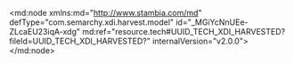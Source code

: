 <?xml version="1.0" encoding="UTF-8"?>
<md:node xmlns:md="http://www.stambia.com/md" defType="com.semarchy.xdi.harvest.model" id="_MGiYcNnUEe-ZLcaEU23iqA-xdg" md:ref="resource.tech#UUID_TECH_XDI_HARVESTED?fileId=UUID_TECH_XDI_HARVESTED?" internalVersion="v2.0.0">
  <node defType="com.semarchy.xdi.harvest.mapping" id="_AUryENqMEe-2vscanfRwMw">
    <attribute defType="com.semarchy.xdi.harvest.mapping.modelId" id="_AUryEdqMEe-2vscanfRwMw" value="_MGiYcNnUEe-ZLcaEU23iqA"/>
    <attribute defType="com.semarchy.xdi.harvest.mapping.modelName" id="_AUryEtqMEe-2vscanfRwMw" value="ALIM_SAS_ARTICLE"/>
  </node>
  <node defType="com.semarchy.xdi.harvest.metadata" id="_AUsYrNqMEe-2vscanfRwMw">
    <attribute defType="com.semarchy.xdi.harvest.metadata.modelId" id="_AUsYrdqMEe-2vscanfRwMw" value="_3fJz0NnKEe-OZtJVOz9TVA"/>
    <attribute defType="com.semarchy.xdi.harvest.metadata.modelName" id="_AUsYrtqMEe-2vscanfRwMw" value="Data"/>
  </node>
  <node defType="com.semarchy.xdi.harvest.metadata" id="_AUsY9dqMEe-2vscanfRwMw">
    <attribute defType="com.semarchy.xdi.harvest.metadata.modelId" id="_AUsY9tqMEe-2vscanfRwMw" value="_wERdANnSEe-OZtJVOz9TVA"/>
    <attribute defType="com.semarchy.xdi.harvest.metadata.modelName" id="_AUsY99qMEe-2vscanfRwMw" value="default"/>
  </node>
  <node defType="com.semarchy.xdi.harvest.sourceset" id="_AUsY_tqMEe-2vscanfRwMw">
    <attribute defType="com.semarchy.xdi.harvest.sourceset.modelName" id="_AUsY_9qMEe-2vscanfRwMw" value="Source SAS_ARTICLE"/>
    <attribute defType="com.semarchy.xdi.harvest.sourceset.modelId" id="_AUsZANqMEe-2vscanfRwMw" value="ss-_7oBN8NqLEe-2vscanfRwMw"/>
    <node defType="com.semarchy.xdi.harvest.sourcesetfield" id="_AUsZB9qMEe-2vscanfRwMw">
      <attribute defType="com.semarchy.xdi.harvest.sourcesetfield.modelName" id="_AUsZCNqMEe-2vscanfRwMw" value="Source Article.COD_ART"/>
      <attribute defType="com.semarchy.xdi.harvest.sourcesetfield.modelId" id="_AUsZCdqMEe-2vscanfRwMw" value="ssf-_O9glk9nUEe-ZLcaEU23iqA"/>
    </node>
    <node defType="com.semarchy.xdi.harvest.sourcesetfield" id="_AUsZDdqMEe-2vscanfRwMw">
      <attribute defType="com.semarchy.xdi.harvest.sourcesetfield.modelName" id="_AUsZDtqMEe-2vscanfRwMw" value="Source Article.FAM"/>
      <attribute defType="com.semarchy.xdi.harvest.sourcesetfield.modelId" id="_AUsZD9qMEe-2vscanfRwMw" value="ssf-_O9hMo9nUEe-ZLcaEU23iqA"/>
    </node>
    <node defType="com.semarchy.xdi.harvest.sourcesetfield" id="_AUsZE9qMEe-2vscanfRwMw">
      <attribute defType="com.semarchy.xdi.harvest.sourcesetfield.modelName" id="_AUsZFNqMEe-2vscanfRwMw" value="Source Article.PRX_VEN"/>
      <attribute defType="com.semarchy.xdi.harvest.sourcesetfield.modelId" id="_AUsZFdqMEe-2vscanfRwMw" value="ssf-_O9hMpdnUEe-ZLcaEU23iqA"/>
    </node>
    <node defType="com.semarchy.xdi.harvest.sourcesetfield" id="_AUsZGdqMEe-2vscanfRwMw">
      <attribute defType="com.semarchy.xdi.harvest.sourcesetfield.modelName" id="_AUsZGtqMEe-2vscanfRwMw" value="Source Article.CIB_TRN_AGE"/>
      <attribute defType="com.semarchy.xdi.harvest.sourcesetfield.modelId" id="_AUsZG9qMEe-2vscanfRwMw" value="ssf-_O9hMp9nUEe-ZLcaEU23iqA"/>
    </node>
    <node defType="com.semarchy.xdi.harvest.sourcesetfield" id="_AUsZH9qMEe-2vscanfRwMw">
      <attribute defType="com.semarchy.xdi.harvest.sourcesetfield.modelName" id="_AUsZINqMEe-2vscanfRwMw" value="Source Article.LIB_COL"/>
      <attribute defType="com.semarchy.xdi.harvest.sourcesetfield.modelId" id="_AUsZIdqMEe-2vscanfRwMw" value="ssf-_O9hModnUEe-ZLcaEU23iqA"/>
    </node>
    <node defType="com.semarchy.xdi.harvest.sourcesetfield" id="_AUsZJdqMEe-2vscanfRwMw">
      <attribute defType="com.semarchy.xdi.harvest.sourcesetfield.modelName" id="_AUsZJtqMEe-2vscanfRwMw" value="Source Article.LIB_TAI"/>
      <attribute defType="com.semarchy.xdi.harvest.sourcesetfield.modelId" id="_AUsZJ9qMEe-2vscanfRwMw" value="ssf-_O9hMotnUEe-ZLcaEU23iqA"/>
    </node>
    <node defType="com.semarchy.xdi.harvest.sourcesetfield" id="_AUsZK9qMEe-2vscanfRwMw">
      <attribute defType="com.semarchy.xdi.harvest.sourcesetfield.modelName" id="_AUsZLNqMEe-2vscanfRwMw" value="Source Article.LIB_GEN"/>
      <attribute defType="com.semarchy.xdi.harvest.sourcesetfield.modelId" id="_AUsZLdqMEe-2vscanfRwMw" value="ssf-_O9hMptnUEe-ZLcaEU23iqA"/>
    </node>
    <node defType="com.semarchy.xdi.harvest.sourcesetfield" id="_AUsZMdqMEe-2vscanfRwMw">
      <attribute defType="com.semarchy.xdi.harvest.sourcesetfield.modelName" id="_AUsZMtqMEe-2vscanfRwMw" value="Source Article.COD_CAT"/>
      <attribute defType="com.semarchy.xdi.harvest.sourcesetfield.modelId" id="_AUsZM9qMEe-2vscanfRwMw" value="ssf-_O9hMqNnUEe-ZLcaEU23iqA"/>
    </node>
    <node defType="com.semarchy.xdi.harvest.sourcesetfield" id="_AUsZN9qMEe-2vscanfRwMw">
      <attribute defType="com.semarchy.xdi.harvest.sourcesetfield.modelName" id="_AUsZONqMEe-2vscanfRwMw" value="Source Article.LIB_MRQ"/>
      <attribute defType="com.semarchy.xdi.harvest.sourcesetfield.modelId" id="_AUsZOdqMEe-2vscanfRwMw" value="ssf-_O9glktnUEe-ZLcaEU23iqA"/>
    </node>
    <node defType="com.semarchy.xdi.harvest.sourcesetfield" id="_AUsZPdqMEe-2vscanfRwMw">
      <attribute defType="com.semarchy.xdi.harvest.sourcesetfield.modelName" id="_AUsZPtqMEe-2vscanfRwMw" value="Source Article.SS_FAM"/>
      <attribute defType="com.semarchy.xdi.harvest.sourcesetfield.modelId" id="_AUsZP9qMEe-2vscanfRwMw" value="ssf-_O9hMpNnUEe-ZLcaEU23iqA"/>
    </node>
    <node defType="com.semarchy.xdi.harvest.sourcesetfield" id="_AUsZQ9qMEe-2vscanfRwMw">
      <attribute defType="com.semarchy.xdi.harvest.sourcesetfield.modelName" id="_AUsZRNqMEe-2vscanfRwMw" value="Source Article.LIB_PRD"/>
      <attribute defType="com.semarchy.xdi.harvest.sourcesetfield.modelId" id="_AUsZRdqMEe-2vscanfRwMw" value="ssf-_O9hMoNnUEe-ZLcaEU23iqA"/>
    </node>
    <node defType="com.semarchy.xdi.harvest.sourcesetfield" id="_AUsZSdqMEe-2vscanfRwMw">
      <attribute defType="com.semarchy.xdi.harvest.sourcesetfield.modelName" id="_AUsZStqMEe-2vscanfRwMw" value="Source Article.COD_MRQ"/>
      <attribute defType="com.semarchy.xdi.harvest.sourcesetfield.modelId" id="_AUsZS9qMEe-2vscanfRwMw" value="ssf-_O9glkdnUEe-ZLcaEU23iqA"/>
    </node>
    <node defType="com.semarchy.xdi.harvest.sourcesetfield" id="_AUsZT9qMEe-2vscanfRwMw">
      <attribute defType="com.semarchy.xdi.harvest.sourcesetfield.modelName" id="_AUsZUNqMEe-2vscanfRwMw" value="Source Article.LIB_CAT"/>
      <attribute defType="com.semarchy.xdi.harvest.sourcesetfield.modelId" id="_AUsZUdqMEe-2vscanfRwMw" value="ssf-_O9hMqdnUEe-ZLcaEU23iqA"/>
    </node>
  </node>
  <node defType="com.semarchy.xdi.harvest.datastore" id="_AUsYcNqMEe-2vscanfRwMw">
    <attribute defType="com.semarchy.xdi.harvest.datastore.modelId" id="_AUsYcdqMEe-2vscanfRwMw" value="_7oBN8NqLEe-2vscanfRwMw"/>
    <attribute defType="com.semarchy.xdi.harvest.datastore.modelName" id="_AUsYctqMEe-2vscanfRwMw" value="SAS_ARTICLE"/>
    <node defType="com.semarchy.xdi.harvest.datastorefield" id="_AUsYc9qMEe-2vscanfRwMw">
      <attribute defType="com.semarchy.xdi.harvest.datastorefield.mdRef" id="_AUsYdNqMEe-2vscanfRwMw" ref="resource.md#_kKMuRNqKEe-2vscanfRwMw?fileId=_3fJz0NnKEe-OZtJVOz9TVA$type=md$name=COD_ART?"/>
      <attribute defType="com.semarchy.xdi.harvest.datastorefield.modelId" id="_AUsYddqMEe-2vscanfRwMw" value="_7oDDItqLEe-2vscanfRwMw"/>
      <attribute defType="com.semarchy.xdi.harvest.datastorefield.modelName" id="_AUsYdtqMEe-2vscanfRwMw" value="SAS_ARTICLE.COD_ART"/>
    </node>
    <node defType="com.semarchy.xdi.harvest.datastorefield" id="_AUsYd9qMEe-2vscanfRwMw">
      <attribute defType="com.semarchy.xdi.harvest.datastorefield.mdRef" id="_AUsYeNqMEe-2vscanfRwMw" ref="resource.md#_kKMuXNqKEe-2vscanfRwMw?fileId=_3fJz0NnKEe-OZtJVOz9TVA$type=md$name=FAM?"/>
      <attribute defType="com.semarchy.xdi.harvest.datastorefield.modelId" id="_AUsYedqMEe-2vscanfRwMw" value="_7oDDJtqLEe-2vscanfRwMw"/>
      <attribute defType="com.semarchy.xdi.harvest.datastorefield.modelName" id="_AUsYetqMEe-2vscanfRwMw" value="SAS_ARTICLE.FAM"/>
    </node>
    <node defType="com.semarchy.xdi.harvest.datastorefield" id="_AUsYe9qMEe-2vscanfRwMw">
      <attribute defType="com.semarchy.xdi.harvest.datastorefield.mdRef" id="_AUsYfNqMEe-2vscanfRwMw" ref="resource.md#_kKNVIdqKEe-2vscanfRwMw?fileId=_3fJz0NnKEe-OZtJVOz9TVA$type=md$name=PRX_VEN?"/>
      <attribute defType="com.semarchy.xdi.harvest.datastorefield.modelId" id="_AUsYfdqMEe-2vscanfRwMw" value="_7oDDKNqLEe-2vscanfRwMw"/>
      <attribute defType="com.semarchy.xdi.harvest.datastorefield.modelName" id="_AUsYftqMEe-2vscanfRwMw" value="SAS_ARTICLE.PRX_VEN"/>
    </node>
    <node defType="com.semarchy.xdi.harvest.datastorefield" id="_AUsYf9qMEe-2vscanfRwMw">
      <attribute defType="com.semarchy.xdi.harvest.datastorefield.mdRef" id="_AUsYgNqMEe-2vscanfRwMw" ref="resource.md#_kKNVLdqKEe-2vscanfRwMw?fileId=_3fJz0NnKEe-OZtJVOz9TVA$type=md$name=CIB_TRN_AGE?"/>
      <attribute defType="com.semarchy.xdi.harvest.datastorefield.modelId" id="_AUsYgdqMEe-2vscanfRwMw" value="_7oDDKtqLEe-2vscanfRwMw"/>
      <attribute defType="com.semarchy.xdi.harvest.datastorefield.modelName" id="_AUsYgtqMEe-2vscanfRwMw" value="SAS_ARTICLE.CIB_TRN_AGE"/>
    </node>
    <node defType="com.semarchy.xdi.harvest.datastorefield" id="_AUsYg9qMEe-2vscanfRwMw">
      <attribute defType="com.semarchy.xdi.harvest.datastorefield.mdRef" id="_AUsYhNqMEe-2vscanfRwMw" ref="resource.md#_kKMuUNqKEe-2vscanfRwMw?fileId=_3fJz0NnKEe-OZtJVOz9TVA$type=md$name=LIB_COL?"/>
      <attribute defType="com.semarchy.xdi.harvest.datastorefield.modelId" id="_AUsYhdqMEe-2vscanfRwMw" value="_7oDDJNqLEe-2vscanfRwMw"/>
      <attribute defType="com.semarchy.xdi.harvest.datastorefield.modelName" id="_AUsYhtqMEe-2vscanfRwMw" value="SAS_ARTICLE.LIB_COL"/>
    </node>
    <node defType="com.semarchy.xdi.harvest.datastorefield" id="_AUsYh9qMEe-2vscanfRwMw">
      <attribute defType="com.semarchy.xdi.harvest.datastorefield.mdRef" id="_AUsYiNqMEe-2vscanfRwMw" ref="resource.md#_kKMuVtqKEe-2vscanfRwMw?fileId=_3fJz0NnKEe-OZtJVOz9TVA$type=md$name=LIB_TAI?"/>
      <attribute defType="com.semarchy.xdi.harvest.datastorefield.modelId" id="_AUsYidqMEe-2vscanfRwMw" value="_7oDDJdqLEe-2vscanfRwMw"/>
      <attribute defType="com.semarchy.xdi.harvest.datastorefield.modelName" id="_AUsYitqMEe-2vscanfRwMw" value="SAS_ARTICLE.LIB_TAI"/>
    </node>
    <node defType="com.semarchy.xdi.harvest.datastorefield" id="_AUsYi9qMEe-2vscanfRwMw">
      <attribute defType="com.semarchy.xdi.harvest.datastorefield.mdRef" id="_AUsYjNqMEe-2vscanfRwMw" ref="resource.md#_kKNVJ9qKEe-2vscanfRwMw?fileId=_3fJz0NnKEe-OZtJVOz9TVA$type=md$name=LIB_GEN?"/>
      <attribute defType="com.semarchy.xdi.harvest.datastorefield.modelId" id="_AUsYjdqMEe-2vscanfRwMw" value="_7oDDKdqLEe-2vscanfRwMw"/>
      <attribute defType="com.semarchy.xdi.harvest.datastorefield.modelName" id="_AUsYjtqMEe-2vscanfRwMw" value="SAS_ARTICLE.LIB_GEN"/>
    </node>
    <node defType="com.semarchy.xdi.harvest.datastorefield" id="_AUsYj9qMEe-2vscanfRwMw">
      <attribute defType="com.semarchy.xdi.harvest.datastorefield.mdRef" id="_AUsYkNqMEe-2vscanfRwMw" ref="resource.md#_kKNVM9qKEe-2vscanfRwMw?fileId=_3fJz0NnKEe-OZtJVOz9TVA$type=md$name=COD_CAT?"/>
      <attribute defType="com.semarchy.xdi.harvest.datastorefield.modelId" id="_AUsYkdqMEe-2vscanfRwMw" value="_7oDDK9qLEe-2vscanfRwMw"/>
      <attribute defType="com.semarchy.xdi.harvest.datastorefield.modelName" id="_AUsYktqMEe-2vscanfRwMw" value="SAS_ARTICLE.COD_CAT"/>
    </node>
    <node defType="com.semarchy.xdi.harvest.datastorefield" id="_AUsYk9qMEe-2vscanfRwMw">
      <attribute defType="com.semarchy.xdi.harvest.datastorefield.mdRef" id="_AUsYlNqMEe-2vscanfRwMw" ref="resource.md#_kKMuPtqKEe-2vscanfRwMw?fileId=_3fJz0NnKEe-OZtJVOz9TVA$type=md$name=LIB_MRQ?"/>
      <attribute defType="com.semarchy.xdi.harvest.datastorefield.modelId" id="_AUsYldqMEe-2vscanfRwMw" value="_7oDDIdqLEe-2vscanfRwMw"/>
      <attribute defType="com.semarchy.xdi.harvest.datastorefield.modelName" id="_AUsYltqMEe-2vscanfRwMw" value="SAS_ARTICLE.LIB_MRQ"/>
    </node>
    <node defType="com.semarchy.xdi.harvest.datastorefield" id="_AUsYl9qMEe-2vscanfRwMw">
      <attribute defType="com.semarchy.xdi.harvest.datastorefield.mdRef" id="_AUsYmNqMEe-2vscanfRwMw" ref="resource.md#_kKMuYtqKEe-2vscanfRwMw?fileId=_3fJz0NnKEe-OZtJVOz9TVA$type=md$name=SS_FAM?"/>
      <attribute defType="com.semarchy.xdi.harvest.datastorefield.modelId" id="_AUsYmdqMEe-2vscanfRwMw" value="_7oDDJ9qLEe-2vscanfRwMw"/>
      <attribute defType="com.semarchy.xdi.harvest.datastorefield.modelName" id="_AUsYmtqMEe-2vscanfRwMw" value="SAS_ARTICLE.SS_FAM"/>
    </node>
    <node defType="com.semarchy.xdi.harvest.datastorefield" id="_AUsYm9qMEe-2vscanfRwMw">
      <attribute defType="com.semarchy.xdi.harvest.datastorefield.mdRef" id="_AUsYnNqMEe-2vscanfRwMw" ref="resource.md#_kKMuStqKEe-2vscanfRwMw?fileId=_3fJz0NnKEe-OZtJVOz9TVA$type=md$name=LIB_PRD?"/>
      <attribute defType="com.semarchy.xdi.harvest.datastorefield.modelId" id="_AUsYndqMEe-2vscanfRwMw" value="_7oDDI9qLEe-2vscanfRwMw"/>
      <attribute defType="com.semarchy.xdi.harvest.datastorefield.modelName" id="_AUsYntqMEe-2vscanfRwMw" value="SAS_ARTICLE.LIB_PRD"/>
    </node>
    <node defType="com.semarchy.xdi.harvest.datastorefield" id="_AUsYn9qMEe-2vscanfRwMw">
      <attribute defType="com.semarchy.xdi.harvest.datastorefield.mdRef" id="_AUsYoNqMEe-2vscanfRwMw" ref="resource.md#_kKMuONqKEe-2vscanfRwMw?fileId=_3fJz0NnKEe-OZtJVOz9TVA$type=md$name=COD_MRQ?"/>
      <attribute defType="com.semarchy.xdi.harvest.datastorefield.modelId" id="_AUsYodqMEe-2vscanfRwMw" value="_7oDDINqLEe-2vscanfRwMw"/>
      <attribute defType="com.semarchy.xdi.harvest.datastorefield.modelName" id="_AUsYotqMEe-2vscanfRwMw" value="SAS_ARTICLE.COD_MRQ"/>
    </node>
    <node defType="com.semarchy.xdi.harvest.datastorefield" id="_AUsYo9qMEe-2vscanfRwMw">
      <attribute defType="com.semarchy.xdi.harvest.datastorefield.mdRef" id="_AUsYpNqMEe-2vscanfRwMw" ref="resource.md#_kKNVOdqKEe-2vscanfRwMw?fileId=_3fJz0NnKEe-OZtJVOz9TVA$type=md$name=LIB_CAT?"/>
      <attribute defType="com.semarchy.xdi.harvest.datastorefield.modelId" id="_AUsYpdqMEe-2vscanfRwMw" value="_7oDDLNqLEe-2vscanfRwMw"/>
      <attribute defType="com.semarchy.xdi.harvest.datastorefield.modelName" id="_AUsYptqMEe-2vscanfRwMw" value="SAS_ARTICLE.LIB_CAT"/>
    </node>
  </node>
  <node defType="com.semarchy.xdi.harvest.datastore" id="_AUsYtdqMEe-2vscanfRwMw">
    <attribute defType="com.semarchy.xdi.harvest.datastore.modelId" id="_AUsYttqMEe-2vscanfRwMw" value="_O9ewYNnUEe-ZLcaEU23iqA"/>
    <attribute defType="com.semarchy.xdi.harvest.datastore.modelName" id="_AUsYt9qMEe-2vscanfRwMw" value="Article"/>
    <node defType="com.semarchy.xdi.harvest.datastorefield" id="_AUsYuNqMEe-2vscanfRwMw">
      <attribute defType="com.semarchy.xdi.harvest.datastorefield.mdRef" id="_AUsYudqMEe-2vscanfRwMw" ref="resource.md#__RgmxNnTEe-ZLcaEU23iqA?fileId=_wERdANnSEe-OZtJVOz9TVA$type=md$name=FAM?"/>
      <attribute defType="com.semarchy.xdi.harvest.datastorefield.modelId" id="_AUsYutqMEe-2vscanfRwMw" value="_O9hMo9nUEe-ZLcaEU23iqA"/>
      <attribute defType="com.semarchy.xdi.harvest.datastorefield.modelName" id="_AUsYu9qMEe-2vscanfRwMw" value="Article.FAM"/>
    </node>
    <node defType="com.semarchy.xdi.harvest.datastorefield" id="_AUsYvNqMEe-2vscanfRwMw">
      <attribute defType="com.semarchy.xdi.harvest.datastorefield.mdRef" id="_AUsYvdqMEe-2vscanfRwMw" ref="resource.md#__Rgm0NnTEe-ZLcaEU23iqA?fileId=_wERdANnSEe-OZtJVOz9TVA$type=md$name=LIB_GEN?"/>
      <attribute defType="com.semarchy.xdi.harvest.datastorefield.modelId" id="_AUsYvtqMEe-2vscanfRwMw" value="_O9hMptnUEe-ZLcaEU23iqA"/>
      <attribute defType="com.semarchy.xdi.harvest.datastorefield.modelName" id="_AUsYv9qMEe-2vscanfRwMw" value="Article.LIB_GEN"/>
    </node>
    <node defType="com.semarchy.xdi.harvest.datastorefield" id="_AUsYwNqMEe-2vscanfRwMw">
      <attribute defType="com.semarchy.xdi.harvest.datastorefield.mdRef" id="_AUsYwdqMEe-2vscanfRwMw" ref="resource.md#__RgmzNnTEe-ZLcaEU23iqA?fileId=_wERdANnSEe-OZtJVOz9TVA$type=md$name=PRX_VEN?"/>
      <attribute defType="com.semarchy.xdi.harvest.datastorefield.modelId" id="_AUsYwtqMEe-2vscanfRwMw" value="_O9hMpdnUEe-ZLcaEU23iqA"/>
      <attribute defType="com.semarchy.xdi.harvest.datastorefield.modelName" id="_AUsYw9qMEe-2vscanfRwMw" value="Article.PRX_VEN"/>
    </node>
    <node defType="com.semarchy.xdi.harvest.datastorefield" id="_AUsYxNqMEe-2vscanfRwMw">
      <attribute defType="com.semarchy.xdi.harvest.datastorefield.mdRef" id="_AUsYxdqMEe-2vscanfRwMw" ref="resource.md#__Rf_s9nTEe-ZLcaEU23iqA?fileId=_wERdANnSEe-OZtJVOz9TVA$type=md$name=LIB_MRQ?"/>
      <attribute defType="com.semarchy.xdi.harvest.datastorefield.modelId" id="_AUsYxtqMEe-2vscanfRwMw" value="_O9glktnUEe-ZLcaEU23iqA"/>
      <attribute defType="com.semarchy.xdi.harvest.datastorefield.modelName" id="_AUsYx9qMEe-2vscanfRwMw" value="Article.LIB_MRQ"/>
    </node>
    <node defType="com.semarchy.xdi.harvest.datastorefield" id="_AUsYyNqMEe-2vscanfRwMw">
      <attribute defType="com.semarchy.xdi.harvest.datastorefield.mdRef" id="_AUsYydqMEe-2vscanfRwMw" ref="resource.md#__Rf_t9nTEe-ZLcaEU23iqA?fileId=_wERdANnSEe-OZtJVOz9TVA$type=md$name=COD_ART?"/>
      <attribute defType="com.semarchy.xdi.harvest.datastorefield.modelId" id="_AUsYytqMEe-2vscanfRwMw" value="_O9glk9nUEe-ZLcaEU23iqA"/>
      <attribute defType="com.semarchy.xdi.harvest.datastorefield.modelName" id="_AUsYy9qMEe-2vscanfRwMw" value="Article.COD_ART"/>
    </node>
    <node defType="com.semarchy.xdi.harvest.datastorefield" id="_AUsYzNqMEe-2vscanfRwMw">
      <attribute defType="com.semarchy.xdi.harvest.datastorefield.mdRef" id="_AUsYzdqMEe-2vscanfRwMw" ref="resource.md#__RgmwNnTEe-ZLcaEU23iqA?fileId=_wERdANnSEe-OZtJVOz9TVA$type=md$name=LIB_TAI?"/>
      <attribute defType="com.semarchy.xdi.harvest.datastorefield.modelId" id="_AUsYztqMEe-2vscanfRwMw" value="_O9hMotnUEe-ZLcaEU23iqA"/>
      <attribute defType="com.semarchy.xdi.harvest.datastorefield.modelName" id="_AUsYz9qMEe-2vscanfRwMw" value="Article.LIB_TAI"/>
    </node>
    <node defType="com.semarchy.xdi.harvest.datastorefield" id="_AUsY0NqMEe-2vscanfRwMw">
      <attribute defType="com.semarchy.xdi.harvest.datastorefield.mdRef" id="_AUsY0dqMEe-2vscanfRwMw" ref="resource.md#__Rf_v9nTEe-ZLcaEU23iqA?fileId=_wERdANnSEe-OZtJVOz9TVA$type=md$name=LIB_COL?"/>
      <attribute defType="com.semarchy.xdi.harvest.datastorefield.modelId" id="_AUsY0tqMEe-2vscanfRwMw" value="_O9hModnUEe-ZLcaEU23iqA"/>
      <attribute defType="com.semarchy.xdi.harvest.datastorefield.modelName" id="_AUsY09qMEe-2vscanfRwMw" value="Article.LIB_COL"/>
    </node>
    <node defType="com.semarchy.xdi.harvest.datastorefield" id="_AUsY1NqMEe-2vscanfRwMw">
      <attribute defType="com.semarchy.xdi.harvest.datastorefield.mdRef" id="_AUsY1dqMEe-2vscanfRwMw" ref="resource.md#_U2H0MNnTEe-ZLcaEU23iqA?fileId=_wERdANnSEe-OZtJVOz9TVA$type=md$name=Article?"/>
      <attribute defType="com.semarchy.xdi.harvest.datastorefield.modelId" id="_AUsY1tqMEe-2vscanfRwMw" value="_O9glkNnUEe-ZLcaEU23iqA"/>
      <attribute defType="com.semarchy.xdi.harvest.datastorefield.modelName" id="_AUsY19qMEe-2vscanfRwMw" value="Article.Article"/>
    </node>
    <node defType="com.semarchy.xdi.harvest.datastorefield" id="_AUsY2NqMEe-2vscanfRwMw">
      <attribute defType="com.semarchy.xdi.harvest.datastorefield.mdRef" id="_AUsY2dqMEe-2vscanfRwMw" ref="resource.md#__Rf_u9nTEe-ZLcaEU23iqA?fileId=_wERdANnSEe-OZtJVOz9TVA$type=md$name=LIB_PRD?"/>
      <attribute defType="com.semarchy.xdi.harvest.datastorefield.modelId" id="_AUsY2tqMEe-2vscanfRwMw" value="_O9hMoNnUEe-ZLcaEU23iqA"/>
      <attribute defType="com.semarchy.xdi.harvest.datastorefield.modelName" id="_AUsY29qMEe-2vscanfRwMw" value="Article.LIB_PRD"/>
    </node>
    <node defType="com.semarchy.xdi.harvest.datastorefield" id="_AUsY3NqMEe-2vscanfRwMw">
      <attribute defType="com.semarchy.xdi.harvest.datastorefield.mdRef" id="_AUsY3dqMEe-2vscanfRwMw" ref="resource.md#__Rgm1NnTEe-ZLcaEU23iqA?fileId=_wERdANnSEe-OZtJVOz9TVA$type=md$name=CIB_TRN_AGE?"/>
      <attribute defType="com.semarchy.xdi.harvest.datastorefield.modelId" id="_AUsY3tqMEe-2vscanfRwMw" value="_O9hMp9nUEe-ZLcaEU23iqA"/>
      <attribute defType="com.semarchy.xdi.harvest.datastorefield.modelName" id="_AUsY39qMEe-2vscanfRwMw" value="Article.CIB_TRN_AGE"/>
    </node>
    <node defType="com.semarchy.xdi.harvest.datastorefield" id="_AUsY4NqMEe-2vscanfRwMw">
      <attribute defType="com.semarchy.xdi.harvest.datastorefield.mdRef" id="_AUsY4dqMEe-2vscanfRwMw" ref="resource.md#__RgmyNnTEe-ZLcaEU23iqA?fileId=_wERdANnSEe-OZtJVOz9TVA$type=md$name=SS_FAM?"/>
      <attribute defType="com.semarchy.xdi.harvest.datastorefield.modelId" id="_AUsY4tqMEe-2vscanfRwMw" value="_O9hMpNnUEe-ZLcaEU23iqA"/>
      <attribute defType="com.semarchy.xdi.harvest.datastorefield.modelName" id="_AUsY49qMEe-2vscanfRwMw" value="Article.SS_FAM"/>
    </node>
    <node defType="com.semarchy.xdi.harvest.datastorefield" id="_AUsY5NqMEe-2vscanfRwMw">
      <attribute defType="com.semarchy.xdi.harvest.datastorefield.mdRef" id="_AUsY5dqMEe-2vscanfRwMw" ref="resource.md#__Rgm2NnTEe-ZLcaEU23iqA?fileId=_wERdANnSEe-OZtJVOz9TVA$type=md$name=COD_CAT?"/>
      <attribute defType="com.semarchy.xdi.harvest.datastorefield.modelId" id="_AUsY5tqMEe-2vscanfRwMw" value="_O9hMqNnUEe-ZLcaEU23iqA"/>
      <attribute defType="com.semarchy.xdi.harvest.datastorefield.modelName" id="_AUsY59qMEe-2vscanfRwMw" value="Article.COD_CAT"/>
    </node>
    <node defType="com.semarchy.xdi.harvest.datastorefield" id="_AUsY6NqMEe-2vscanfRwMw">
      <attribute defType="com.semarchy.xdi.harvest.datastorefield.mdRef" id="_AUsY6dqMEe-2vscanfRwMw" ref="resource.md#__Rgm3NnTEe-ZLcaEU23iqA?fileId=_wERdANnSEe-OZtJVOz9TVA$type=md$name=LIB_CAT?"/>
      <attribute defType="com.semarchy.xdi.harvest.datastorefield.modelId" id="_AUsY6tqMEe-2vscanfRwMw" value="_O9hMqdnUEe-ZLcaEU23iqA"/>
      <attribute defType="com.semarchy.xdi.harvest.datastorefield.modelName" id="_AUsY69qMEe-2vscanfRwMw" value="Article.LIB_CAT"/>
    </node>
    <node defType="com.semarchy.xdi.harvest.datastorefield" id="_AUsY7NqMEe-2vscanfRwMw">
      <attribute defType="com.semarchy.xdi.harvest.datastorefield.mdRef" id="_AUsY7dqMEe-2vscanfRwMw" ref="resource.md#__RfYoNnTEe-ZLcaEU23iqA?fileId=_wERdANnSEe-OZtJVOz9TVA$type=md$name=COD_MRQ?"/>
      <attribute defType="com.semarchy.xdi.harvest.datastorefield.modelId" id="_AUsY7tqMEe-2vscanfRwMw" value="_O9glkdnUEe-ZLcaEU23iqA"/>
      <attribute defType="com.semarchy.xdi.harvest.datastorefield.modelName" id="_AUsY79qMEe-2vscanfRwMw" value="Article.COD_MRQ"/>
    </node>
  </node>
  <node defType="com.semarchy.xdi.harvest.store" id="_AUsYp9qMEe-2vscanfRwMw">
    <attribute defType="com.semarchy.xdi.harvest.store.mdRef" id="_AUsYqNqMEe-2vscanfRwMw" ref="resource.md#_kKMuNdqKEe-2vscanfRwMw?fileId=_3fJz0NnKEe-OZtJVOz9TVA$type=md$name=SAS_ARTICLE?"/>
  </node>
  <node defType="com.semarchy.xdi.harvest.store" id="_AUsY8NqMEe-2vscanfRwMw">
    <attribute defType="com.semarchy.xdi.harvest.store.mdRef" id="_AUsY8dqMEe-2vscanfRwMw" ref="resource.md#_U2H0MNnTEe-ZLcaEU23iqA?fileId=_wERdANnSEe-OZtJVOz9TVA$type=md$name=Article?"/>
  </node>
  <node defType="com.semarchy.xdi.harvest.sourceSetToTargetDatastore" id="_AUsZAdqMEe-2vscanfRwMw">
    <attribute defType="com.semarchy.xdi.harvest.sourceSetToTargetDatastore.sourceRef" id="_AUsZAtqMEe-2vscanfRwMw" ref="resource.md#_AUsY_tqMEe-2vscanfRwMw?fileId=_MGiYcNnUEe-ZLcaEU23iqA-xdg$type=md?"/>
    <attribute defType="com.semarchy.xdi.harvest.sourceSetToTargetDatastore.targetRef" id="_AUsZA9qMEe-2vscanfRwMw" ref="resource.md#_AUsYcNqMEe-2vscanfRwMw?fileId=_MGiYcNnUEe-ZLcaEU23iqA-xdg$type=md?"/>
  </node>
  <node defType="com.semarchy.xdi.harvest.sourceSetDatastoreFieldMapping" id="_AUsZCtqMEe-2vscanfRwMw">
    <attribute defType="com.semarchy.xdi.harvest.sourceSetDatastoreFieldMapping.sourceRef" id="_AUsZC9qMEe-2vscanfRwMw" ref="resource.md#_AUsZB9qMEe-2vscanfRwMw?fileId=_MGiYcNnUEe-ZLcaEU23iqA-xdg$type=md?"/>
    <attribute defType="com.semarchy.xdi.harvest.sourceSetDatastoreFieldMapping.targetRef" id="_AUsZDNqMEe-2vscanfRwMw" ref="resource.md#_AUsYyNqMEe-2vscanfRwMw?fileId=_MGiYcNnUEe-ZLcaEU23iqA-xdg$type=md?"/>
  </node>
  <node defType="com.semarchy.xdi.harvest.sourceSetDatastoreFieldMapping" id="_AUsZENqMEe-2vscanfRwMw">
    <attribute defType="com.semarchy.xdi.harvest.sourceSetDatastoreFieldMapping.sourceRef" id="_AUsZEdqMEe-2vscanfRwMw" ref="resource.md#_AUsZDdqMEe-2vscanfRwMw?fileId=_MGiYcNnUEe-ZLcaEU23iqA-xdg$type=md?"/>
    <attribute defType="com.semarchy.xdi.harvest.sourceSetDatastoreFieldMapping.targetRef" id="_AUsZEtqMEe-2vscanfRwMw" ref="resource.md#_AUsYuNqMEe-2vscanfRwMw?fileId=_MGiYcNnUEe-ZLcaEU23iqA-xdg$type=md?"/>
  </node>
  <node defType="com.semarchy.xdi.harvest.sourceSetDatastoreFieldMapping" id="_AUsZFtqMEe-2vscanfRwMw">
    <attribute defType="com.semarchy.xdi.harvest.sourceSetDatastoreFieldMapping.sourceRef" id="_AUsZF9qMEe-2vscanfRwMw" ref="resource.md#_AUsZE9qMEe-2vscanfRwMw?fileId=_MGiYcNnUEe-ZLcaEU23iqA-xdg$type=md?"/>
    <attribute defType="com.semarchy.xdi.harvest.sourceSetDatastoreFieldMapping.targetRef" id="_AUsZGNqMEe-2vscanfRwMw" ref="resource.md#_AUsYwNqMEe-2vscanfRwMw?fileId=_MGiYcNnUEe-ZLcaEU23iqA-xdg$type=md?"/>
  </node>
  <node defType="com.semarchy.xdi.harvest.sourceSetDatastoreFieldMapping" id="_AUsZHNqMEe-2vscanfRwMw">
    <attribute defType="com.semarchy.xdi.harvest.sourceSetDatastoreFieldMapping.sourceRef" id="_AUsZHdqMEe-2vscanfRwMw" ref="resource.md#_AUsZGdqMEe-2vscanfRwMw?fileId=_MGiYcNnUEe-ZLcaEU23iqA-xdg$type=md?"/>
    <attribute defType="com.semarchy.xdi.harvest.sourceSetDatastoreFieldMapping.targetRef" id="_AUsZHtqMEe-2vscanfRwMw" ref="resource.md#_AUsY3NqMEe-2vscanfRwMw?fileId=_MGiYcNnUEe-ZLcaEU23iqA-xdg$type=md?"/>
  </node>
  <node defType="com.semarchy.xdi.harvest.sourceSetDatastoreFieldMapping" id="_AUsZItqMEe-2vscanfRwMw">
    <attribute defType="com.semarchy.xdi.harvest.sourceSetDatastoreFieldMapping.sourceRef" id="_AUsZI9qMEe-2vscanfRwMw" ref="resource.md#_AUsZH9qMEe-2vscanfRwMw?fileId=_MGiYcNnUEe-ZLcaEU23iqA-xdg$type=md?"/>
    <attribute defType="com.semarchy.xdi.harvest.sourceSetDatastoreFieldMapping.targetRef" id="_AUsZJNqMEe-2vscanfRwMw" ref="resource.md#_AUsY0NqMEe-2vscanfRwMw?fileId=_MGiYcNnUEe-ZLcaEU23iqA-xdg$type=md?"/>
  </node>
  <node defType="com.semarchy.xdi.harvest.sourceSetDatastoreFieldMapping" id="_AUsZKNqMEe-2vscanfRwMw">
    <attribute defType="com.semarchy.xdi.harvest.sourceSetDatastoreFieldMapping.sourceRef" id="_AUsZKdqMEe-2vscanfRwMw" ref="resource.md#_AUsZJdqMEe-2vscanfRwMw?fileId=_MGiYcNnUEe-ZLcaEU23iqA-xdg$type=md?"/>
    <attribute defType="com.semarchy.xdi.harvest.sourceSetDatastoreFieldMapping.targetRef" id="_AUsZKtqMEe-2vscanfRwMw" ref="resource.md#_AUsYzNqMEe-2vscanfRwMw?fileId=_MGiYcNnUEe-ZLcaEU23iqA-xdg$type=md?"/>
  </node>
  <node defType="com.semarchy.xdi.harvest.sourceSetDatastoreFieldMapping" id="_AUsZLtqMEe-2vscanfRwMw">
    <attribute defType="com.semarchy.xdi.harvest.sourceSetDatastoreFieldMapping.sourceRef" id="_AUsZL9qMEe-2vscanfRwMw" ref="resource.md#_AUsZK9qMEe-2vscanfRwMw?fileId=_MGiYcNnUEe-ZLcaEU23iqA-xdg$type=md?"/>
    <attribute defType="com.semarchy.xdi.harvest.sourceSetDatastoreFieldMapping.targetRef" id="_AUsZMNqMEe-2vscanfRwMw" ref="resource.md#_AUsYvNqMEe-2vscanfRwMw?fileId=_MGiYcNnUEe-ZLcaEU23iqA-xdg$type=md?"/>
  </node>
  <node defType="com.semarchy.xdi.harvest.sourceSetDatastoreFieldMapping" id="_AUsZNNqMEe-2vscanfRwMw">
    <attribute defType="com.semarchy.xdi.harvest.sourceSetDatastoreFieldMapping.sourceRef" id="_AUsZNdqMEe-2vscanfRwMw" ref="resource.md#_AUsZMdqMEe-2vscanfRwMw?fileId=_MGiYcNnUEe-ZLcaEU23iqA-xdg$type=md?"/>
    <attribute defType="com.semarchy.xdi.harvest.sourceSetDatastoreFieldMapping.targetRef" id="_AUsZNtqMEe-2vscanfRwMw" ref="resource.md#_AUsY5NqMEe-2vscanfRwMw?fileId=_MGiYcNnUEe-ZLcaEU23iqA-xdg$type=md?"/>
  </node>
  <node defType="com.semarchy.xdi.harvest.sourceSetDatastoreFieldMapping" id="_AUsZOtqMEe-2vscanfRwMw">
    <attribute defType="com.semarchy.xdi.harvest.sourceSetDatastoreFieldMapping.sourceRef" id="_AUsZO9qMEe-2vscanfRwMw" ref="resource.md#_AUsZN9qMEe-2vscanfRwMw?fileId=_MGiYcNnUEe-ZLcaEU23iqA-xdg$type=md?"/>
    <attribute defType="com.semarchy.xdi.harvest.sourceSetDatastoreFieldMapping.targetRef" id="_AUsZPNqMEe-2vscanfRwMw" ref="resource.md#_AUsYxNqMEe-2vscanfRwMw?fileId=_MGiYcNnUEe-ZLcaEU23iqA-xdg$type=md?"/>
  </node>
  <node defType="com.semarchy.xdi.harvest.sourceSetDatastoreFieldMapping" id="_AUsZQNqMEe-2vscanfRwMw">
    <attribute defType="com.semarchy.xdi.harvest.sourceSetDatastoreFieldMapping.sourceRef" id="_AUsZQdqMEe-2vscanfRwMw" ref="resource.md#_AUsZPdqMEe-2vscanfRwMw?fileId=_MGiYcNnUEe-ZLcaEU23iqA-xdg$type=md?"/>
    <attribute defType="com.semarchy.xdi.harvest.sourceSetDatastoreFieldMapping.targetRef" id="_AUsZQtqMEe-2vscanfRwMw" ref="resource.md#_AUsY4NqMEe-2vscanfRwMw?fileId=_MGiYcNnUEe-ZLcaEU23iqA-xdg$type=md?"/>
  </node>
  <node defType="com.semarchy.xdi.harvest.sourceSetDatastoreFieldMapping" id="_AUsZRtqMEe-2vscanfRwMw">
    <attribute defType="com.semarchy.xdi.harvest.sourceSetDatastoreFieldMapping.sourceRef" id="_AUsZR9qMEe-2vscanfRwMw" ref="resource.md#_AUsZQ9qMEe-2vscanfRwMw?fileId=_MGiYcNnUEe-ZLcaEU23iqA-xdg$type=md?"/>
    <attribute defType="com.semarchy.xdi.harvest.sourceSetDatastoreFieldMapping.targetRef" id="_AUsZSNqMEe-2vscanfRwMw" ref="resource.md#_AUsY2NqMEe-2vscanfRwMw?fileId=_MGiYcNnUEe-ZLcaEU23iqA-xdg$type=md?"/>
  </node>
  <node defType="com.semarchy.xdi.harvest.sourceSetDatastoreFieldMapping" id="_AUsZTNqMEe-2vscanfRwMw">
    <attribute defType="com.semarchy.xdi.harvest.sourceSetDatastoreFieldMapping.sourceRef" id="_AUsZTdqMEe-2vscanfRwMw" ref="resource.md#_AUsZSdqMEe-2vscanfRwMw?fileId=_MGiYcNnUEe-ZLcaEU23iqA-xdg$type=md?"/>
    <attribute defType="com.semarchy.xdi.harvest.sourceSetDatastoreFieldMapping.targetRef" id="_AUsZTtqMEe-2vscanfRwMw" ref="resource.md#_AUsY7NqMEe-2vscanfRwMw?fileId=_MGiYcNnUEe-ZLcaEU23iqA-xdg$type=md?"/>
  </node>
  <node defType="com.semarchy.xdi.harvest.sourceSetDatastoreFieldMapping" id="_AUsZUtqMEe-2vscanfRwMw">
    <attribute defType="com.semarchy.xdi.harvest.sourceSetDatastoreFieldMapping.sourceRef" id="_AUsZU9qMEe-2vscanfRwMw" ref="resource.md#_AUsZT9qMEe-2vscanfRwMw?fileId=_MGiYcNnUEe-ZLcaEU23iqA-xdg$type=md?"/>
    <attribute defType="com.semarchy.xdi.harvest.sourceSetDatastoreFieldMapping.targetRef" id="_AUsZVNqMEe-2vscanfRwMw" ref="resource.md#_AUsY6NqMEe-2vscanfRwMw?fileId=_MGiYcNnUEe-ZLcaEU23iqA-xdg$type=md?"/>
  </node>
  <node defType="com.semarchy.xdi.harvest.fieldLineage" id="_AUsZVdqMEe-2vscanfRwMw">
    <attribute defType="com.semarchy.xdi.harvest.fieldLineage.sourceRef" id="_AUsZVtqMEe-2vscanfRwMw" ref="resource.md#_AUsZPdqMEe-2vscanfRwMw?fileId=_MGiYcNnUEe-ZLcaEU23iqA-xdg$type=md?"/>
    <attribute defType="com.semarchy.xdi.harvest.fieldLineage.targetRef" id="_AUsZV9qMEe-2vscanfRwMw" ref="resource.md#_AUsYl9qMEe-2vscanfRwMw?fileId=_MGiYcNnUEe-ZLcaEU23iqA-xdg$type=md?"/>
  </node>
  <node defType="com.semarchy.xdi.harvest.fieldLineage" id="_AUsZWNqMEe-2vscanfRwMw">
    <attribute defType="com.semarchy.xdi.harvest.fieldLineage.sourceRef" id="_AUsZWdqMEe-2vscanfRwMw" ref="resource.md#_AUsZH9qMEe-2vscanfRwMw?fileId=_MGiYcNnUEe-ZLcaEU23iqA-xdg$type=md?"/>
    <attribute defType="com.semarchy.xdi.harvest.fieldLineage.targetRef" id="_AUsZWtqMEe-2vscanfRwMw" ref="resource.md#_AUsYg9qMEe-2vscanfRwMw?fileId=_MGiYcNnUEe-ZLcaEU23iqA-xdg$type=md?"/>
  </node>
  <node defType="com.semarchy.xdi.harvest.fieldLineage" id="_AUsZW9qMEe-2vscanfRwMw">
    <attribute defType="com.semarchy.xdi.harvest.fieldLineage.sourceRef" id="_AUsZXNqMEe-2vscanfRwMw" ref="resource.md#_AUsZT9qMEe-2vscanfRwMw?fileId=_MGiYcNnUEe-ZLcaEU23iqA-xdg$type=md?"/>
    <attribute defType="com.semarchy.xdi.harvest.fieldLineage.targetRef" id="_AUsZXdqMEe-2vscanfRwMw" ref="resource.md#_AUsYo9qMEe-2vscanfRwMw?fileId=_MGiYcNnUEe-ZLcaEU23iqA-xdg$type=md?"/>
  </node>
  <node defType="com.semarchy.xdi.harvest.fieldLineage" id="_AUsZXtqMEe-2vscanfRwMw">
    <attribute defType="com.semarchy.xdi.harvest.fieldLineage.sourceRef" id="_AUsZX9qMEe-2vscanfRwMw" ref="resource.md#_AUsZQ9qMEe-2vscanfRwMw?fileId=_MGiYcNnUEe-ZLcaEU23iqA-xdg$type=md?"/>
    <attribute defType="com.semarchy.xdi.harvest.fieldLineage.targetRef" id="_AUsZYNqMEe-2vscanfRwMw" ref="resource.md#_AUsYm9qMEe-2vscanfRwMw?fileId=_MGiYcNnUEe-ZLcaEU23iqA-xdg$type=md?"/>
  </node>
  <node defType="com.semarchy.xdi.harvest.fieldLineage" id="_AUsZYdqMEe-2vscanfRwMw">
    <attribute defType="com.semarchy.xdi.harvest.fieldLineage.sourceRef" id="_AUsZYtqMEe-2vscanfRwMw" ref="resource.md#_AUsZJdqMEe-2vscanfRwMw?fileId=_MGiYcNnUEe-ZLcaEU23iqA-xdg$type=md?"/>
    <attribute defType="com.semarchy.xdi.harvest.fieldLineage.targetRef" id="_AUsZY9qMEe-2vscanfRwMw" ref="resource.md#_AUsYh9qMEe-2vscanfRwMw?fileId=_MGiYcNnUEe-ZLcaEU23iqA-xdg$type=md?"/>
  </node>
  <node defType="com.semarchy.xdi.harvest.fieldLineage" id="_AUsZZNqMEe-2vscanfRwMw">
    <attribute defType="com.semarchy.xdi.harvest.fieldLineage.sourceRef" id="_AUsZZdqMEe-2vscanfRwMw" ref="resource.md#_AUsZE9qMEe-2vscanfRwMw?fileId=_MGiYcNnUEe-ZLcaEU23iqA-xdg$type=md?"/>
    <attribute defType="com.semarchy.xdi.harvest.fieldLineage.targetRef" id="_AUsZZtqMEe-2vscanfRwMw" ref="resource.md#_AUsYe9qMEe-2vscanfRwMw?fileId=_MGiYcNnUEe-ZLcaEU23iqA-xdg$type=md?"/>
  </node>
  <node defType="com.semarchy.xdi.harvest.fieldLineage" id="_AUsZZ9qMEe-2vscanfRwMw">
    <attribute defType="com.semarchy.xdi.harvest.fieldLineage.sourceRef" id="_AUsZaNqMEe-2vscanfRwMw" ref="resource.md#_AUsZK9qMEe-2vscanfRwMw?fileId=_MGiYcNnUEe-ZLcaEU23iqA-xdg$type=md?"/>
    <attribute defType="com.semarchy.xdi.harvest.fieldLineage.targetRef" id="_AUsZadqMEe-2vscanfRwMw" ref="resource.md#_AUsYi9qMEe-2vscanfRwMw?fileId=_MGiYcNnUEe-ZLcaEU23iqA-xdg$type=md?"/>
  </node>
  <node defType="com.semarchy.xdi.harvest.fieldLineage" id="_AUsZatqMEe-2vscanfRwMw">
    <attribute defType="com.semarchy.xdi.harvest.fieldLineage.sourceRef" id="_AUsZa9qMEe-2vscanfRwMw" ref="resource.md#_AUsZDdqMEe-2vscanfRwMw?fileId=_MGiYcNnUEe-ZLcaEU23iqA-xdg$type=md?"/>
    <attribute defType="com.semarchy.xdi.harvest.fieldLineage.targetRef" id="_AUsZbNqMEe-2vscanfRwMw" ref="resource.md#_AUsYd9qMEe-2vscanfRwMw?fileId=_MGiYcNnUEe-ZLcaEU23iqA-xdg$type=md?"/>
  </node>
  <node defType="com.semarchy.xdi.harvest.fieldLineage" id="_AUsZbdqMEe-2vscanfRwMw">
    <attribute defType="com.semarchy.xdi.harvest.fieldLineage.sourceRef" id="_AUsZbtqMEe-2vscanfRwMw" ref="resource.md#_AUsZN9qMEe-2vscanfRwMw?fileId=_MGiYcNnUEe-ZLcaEU23iqA-xdg$type=md?"/>
    <attribute defType="com.semarchy.xdi.harvest.fieldLineage.targetRef" id="_AUsZb9qMEe-2vscanfRwMw" ref="resource.md#_AUsYk9qMEe-2vscanfRwMw?fileId=_MGiYcNnUEe-ZLcaEU23iqA-xdg$type=md?"/>
  </node>
  <node defType="com.semarchy.xdi.harvest.fieldLineage" id="_AUsZcNqMEe-2vscanfRwMw">
    <attribute defType="com.semarchy.xdi.harvest.fieldLineage.sourceRef" id="_AUsZcdqMEe-2vscanfRwMw" ref="resource.md#_AUsZGdqMEe-2vscanfRwMw?fileId=_MGiYcNnUEe-ZLcaEU23iqA-xdg$type=md?"/>
    <attribute defType="com.semarchy.xdi.harvest.fieldLineage.targetRef" id="_AUsZctqMEe-2vscanfRwMw" ref="resource.md#_AUsYf9qMEe-2vscanfRwMw?fileId=_MGiYcNnUEe-ZLcaEU23iqA-xdg$type=md?"/>
  </node>
  <node defType="com.semarchy.xdi.harvest.fieldLineage" id="_AUsZc9qMEe-2vscanfRwMw">
    <attribute defType="com.semarchy.xdi.harvest.fieldLineage.sourceRef" id="_AUsZdNqMEe-2vscanfRwMw" ref="resource.md#_AUsZB9qMEe-2vscanfRwMw?fileId=_MGiYcNnUEe-ZLcaEU23iqA-xdg$type=md?"/>
    <attribute defType="com.semarchy.xdi.harvest.fieldLineage.targetRef" id="_AUsZddqMEe-2vscanfRwMw" ref="resource.md#_AUsYc9qMEe-2vscanfRwMw?fileId=_MGiYcNnUEe-ZLcaEU23iqA-xdg$type=md?"/>
  </node>
  <node defType="com.semarchy.xdi.harvest.fieldLineage" id="_AUsZdtqMEe-2vscanfRwMw">
    <attribute defType="com.semarchy.xdi.harvest.fieldLineage.sourceRef" id="_AUsZd9qMEe-2vscanfRwMw" ref="resource.md#_AUsZMdqMEe-2vscanfRwMw?fileId=_MGiYcNnUEe-ZLcaEU23iqA-xdg$type=md?"/>
    <attribute defType="com.semarchy.xdi.harvest.fieldLineage.targetRef" id="_AUsZeNqMEe-2vscanfRwMw" ref="resource.md#_AUsYj9qMEe-2vscanfRwMw?fileId=_MGiYcNnUEe-ZLcaEU23iqA-xdg$type=md?"/>
  </node>
  <node defType="com.semarchy.xdi.harvest.fieldLineage" id="_AUsZedqMEe-2vscanfRwMw">
    <attribute defType="com.semarchy.xdi.harvest.fieldLineage.sourceRef" id="_AUsZetqMEe-2vscanfRwMw" ref="resource.md#_AUsZSdqMEe-2vscanfRwMw?fileId=_MGiYcNnUEe-ZLcaEU23iqA-xdg$type=md?"/>
    <attribute defType="com.semarchy.xdi.harvest.fieldLineage.targetRef" id="_AUsZe9qMEe-2vscanfRwMw" ref="resource.md#_AUsYn9qMEe-2vscanfRwMw?fileId=_MGiYcNnUEe-ZLcaEU23iqA-xdg$type=md?"/>
  </node>
  <node defType="com.semarchy.xdi.harvest.dataStorePhysicalStorage" id="_AUsYqdqMEe-2vscanfRwMw">
    <attribute defType="com.semarchy.xdi.harvest.dataStorePhysicalStorage.sourceRef" id="_AUsYqtqMEe-2vscanfRwMw" ref="resource.md#_AUsYcNqMEe-2vscanfRwMw?fileId=_MGiYcNnUEe-ZLcaEU23iqA-xdg$type=md?"/>
    <attribute defType="com.semarchy.xdi.harvest.dataStorePhysicalStorage.targetRef" id="_AUsYq9qMEe-2vscanfRwMw" ref="resource.md#_AUsYp9qMEe-2vscanfRwMw?fileId=_MGiYcNnUEe-ZLcaEU23iqA-xdg$type=md?"/>
  </node>
  <node defType="com.semarchy.xdi.harvest.dataStorePhysicalStorage" id="_AUsY8tqMEe-2vscanfRwMw">
    <attribute defType="com.semarchy.xdi.harvest.dataStorePhysicalStorage.sourceRef" id="_AUsY89qMEe-2vscanfRwMw" ref="resource.md#_AUsYtdqMEe-2vscanfRwMw?fileId=_MGiYcNnUEe-ZLcaEU23iqA-xdg$type=md?"/>
    <attribute defType="com.semarchy.xdi.harvest.dataStorePhysicalStorage.targetRef" id="_AUsY9NqMEe-2vscanfRwMw" ref="resource.md#_AUsY8NqMEe-2vscanfRwMw?fileId=_MGiYcNnUEe-ZLcaEU23iqA-xdg$type=md?"/>
  </node>
  <node defType="com.semarchy.xdi.harvest.resourceOwner" id="_AUsYr9qMEe-2vscanfRwMw">
    <attribute defType="com.semarchy.xdi.harvest.resourceOwner.sourceRef" id="_AUsYsNqMEe-2vscanfRwMw" ref="resource.md#_AUsYrNqMEe-2vscanfRwMw?fileId=_MGiYcNnUEe-ZLcaEU23iqA-xdg$type=md?"/>
    <attribute defType="com.semarchy.xdi.harvest.resourceOwner.targetRef" id="_AUsYsdqMEe-2vscanfRwMw" ref="resource.md#_AUsYp9qMEe-2vscanfRwMw?fileId=_MGiYcNnUEe-ZLcaEU23iqA-xdg$type=md?"/>
  </node>
  <node defType="com.semarchy.xdi.harvest.resourceOwner" id="_AUsYstqMEe-2vscanfRwMw">
    <attribute defType="com.semarchy.xdi.harvest.resourceOwner.sourceRef" id="_AUsYs9qMEe-2vscanfRwMw" ref="resource.md#_AUryENqMEe-2vscanfRwMw?fileId=_MGiYcNnUEe-ZLcaEU23iqA-xdg$type=md?"/>
    <attribute defType="com.semarchy.xdi.harvest.resourceOwner.targetRef" id="_AUsYtNqMEe-2vscanfRwMw" ref="resource.md#_AUsYcNqMEe-2vscanfRwMw?fileId=_MGiYcNnUEe-ZLcaEU23iqA-xdg$type=md?"/>
  </node>
  <node defType="com.semarchy.xdi.harvest.resourceOwner" id="_AUsY-NqMEe-2vscanfRwMw">
    <attribute defType="com.semarchy.xdi.harvest.resourceOwner.sourceRef" id="_AUsY-dqMEe-2vscanfRwMw" ref="resource.md#_AUsY9dqMEe-2vscanfRwMw?fileId=_MGiYcNnUEe-ZLcaEU23iqA-xdg$type=md?"/>
    <attribute defType="com.semarchy.xdi.harvest.resourceOwner.targetRef" id="_AUsY-tqMEe-2vscanfRwMw" ref="resource.md#_AUsY8NqMEe-2vscanfRwMw?fileId=_MGiYcNnUEe-ZLcaEU23iqA-xdg$type=md?"/>
  </node>
  <node defType="com.semarchy.xdi.harvest.resourceOwner" id="_AUsY-9qMEe-2vscanfRwMw">
    <attribute defType="com.semarchy.xdi.harvest.resourceOwner.sourceRef" id="_AUsY_NqMEe-2vscanfRwMw" ref="resource.md#_AUryENqMEe-2vscanfRwMw?fileId=_MGiYcNnUEe-ZLcaEU23iqA-xdg$type=md?"/>
    <attribute defType="com.semarchy.xdi.harvest.resourceOwner.targetRef" id="_AUsY_dqMEe-2vscanfRwMw" ref="resource.md#_AUsYtdqMEe-2vscanfRwMw?fileId=_MGiYcNnUEe-ZLcaEU23iqA-xdg$type=md?"/>
  </node>
  <node defType="com.semarchy.xdi.harvest.resourceOwner" id="_AUsZBNqMEe-2vscanfRwMw">
    <attribute defType="com.semarchy.xdi.harvest.resourceOwner.sourceRef" id="_AUsZBdqMEe-2vscanfRwMw" ref="resource.md#_AUryENqMEe-2vscanfRwMw?fileId=_MGiYcNnUEe-ZLcaEU23iqA-xdg$type=md?"/>
    <attribute defType="com.semarchy.xdi.harvest.resourceOwner.targetRef" id="_AUsZBtqMEe-2vscanfRwMw" ref="resource.md#_AUsY_tqMEe-2vscanfRwMw?fileId=_MGiYcNnUEe-ZLcaEU23iqA-xdg$type=md?"/>
  </node>
</md:node>